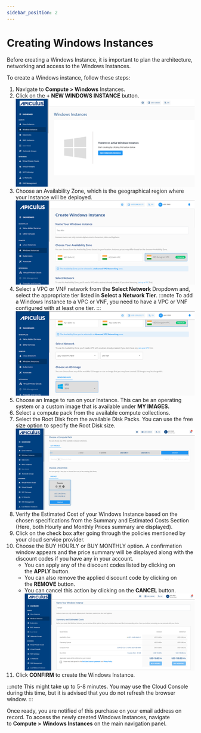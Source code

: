 ```yaml
---
sidebar_position: 2
---
```

# Creating Windows Instances

Before creating a Windows Instance, it is important to plan the architecture, networking and access to the Windows Instances. 

To create a Windows instance, follow these steps:

1. Navigate to **Compute > Windows** Instances.
2. Click on the **+ NEW WINDOWS INSTANCE** button.
   ![Window Instance Creation](img/WindowInstance1.png)
3. Choose an Availability Zone, which is the geographical region where your Instance will be deployed. 
	![Creating Windows Instances](img/CreatingWindowsInstances2.png)
4. Select a VPC or VNF network from the **Select Network** Dropdown and, select the appropriate tier listed in **Select a Network Tier**.
	:::note
	To add a Windows Instance to a VPC or VNF, you need to have a VPC or VNF configured with at least one tier.
	:::
	![Creating Windows Instances](img/CreatingWindowsInstances3.png)
5. Choose an Image to run on your Instance. This can be an operating system or a custom image that is available under **MY IMAGES.**
6. Select a compute pack from the available compute collections.
7. Select the Root Disk from the available Disk Packs. You can use the free size option to specify the Root Disk size.
   ![Creating Windows Instance](img/CreatingWindowsInstances6.png)
8. Verify the Estimated Cost of your Windows Instance based on the chosen specifications from the Summary and Estimated Costs Section (Here, both Hourly and Monthly Prices summary are displayed).
9. Click on the check box after going through the policies mentioned by your cloud service provider.
10. Choose the BUY HOURLY or BUY MONTHLY option. A confirmation window appears and the price summary will be displayed along with the discount codes if you have any in your account. 
    - You can apply any of the discount codes listed by clicking on the **APPLY** button. 
    - You can also remove the applied discount code by clicking on the **REMOVE** button. 
    - You can cancel this action by clicking on the **CANCEL** button.
    ![Creating Window Instances](img/CreatingWindowsInstances7.png)
11. Click **CONFIRM** to create the Windows Instance.

:::note 
This might take up to 5-8 minutes. You may use the Cloud Console during this time, but it is advised that you do not refresh the browser window.
:::

Once ready, you are notified of this purchase on your email address on record. To access the  newly created Windows Instances, navigate to **Compute >** **Windows Instances** on the main navigation panel.




